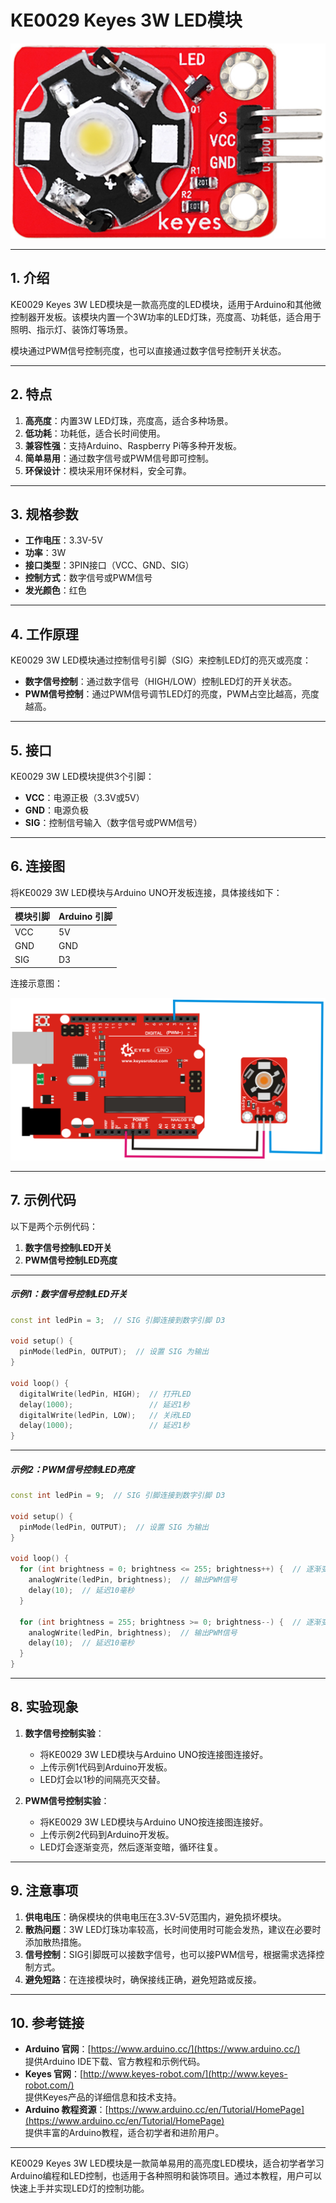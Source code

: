 # **KE0029 Keyes 3W LED模块**

![image-20250312154259734](media/image-20250312154259734.png)

---

## **1. 介绍**

KE0029 Keyes 3W LED模块是一款高亮度的LED模块，适用于Arduino和其他微控制器开发板。该模块内置一个3W功率的LED灯珠，亮度高、功耗低，适合用于照明、指示灯、装饰灯等场景。

模块通过PWM信号控制亮度，也可以直接通过数字信号控制开关状态。

---

## **2. 特点**

1. **高亮度**：内置3W LED灯珠，亮度高，适合多种场景。  
2. **低功耗**：功耗低，适合长时间使用。  
3. **兼容性强**：支持Arduino、Raspberry Pi等多种开发板。  
4. **简单易用**：通过数字信号或PWM信号即可控制。  
5. **环保设计**：模块采用环保材料，安全可靠。

---

## **3. 规格参数**

- **工作电压**：3.3V-5V  
- **功率**：3W  
- **接口类型**：3PIN接口（VCC、GND、SIG）  
- **控制方式**：数字信号或PWM信号  
- **发光颜色**：红色  

---

## **4. 工作原理**

KE0029 3W LED模块通过控制信号引脚（SIG）来控制LED灯的亮灭或亮度：  
- **数字信号控制**：通过数字信号（HIGH/LOW）控制LED灯的开关状态。  
- **PWM信号控制**：通过PWM信号调节LED灯的亮度，PWM占空比越高，亮度越高。  

---

## **5. 接口**

KE0029 3W LED模块提供3个引脚：  
- **VCC**：电源正极（3.3V或5V）  
- **GND**：电源负极  
- **SIG**：控制信号输入（数字信号或PWM信号）  

---

## **6. 连接图**

将KE0029 3W LED模块与Arduino UNO开发板连接，具体接线如下：  

| 模块引脚 | Arduino 引脚 |
| -------- | ------------ |
| VCC      | 5V           |
| GND      | GND          |
| SIG      | D3           |

连接示意图：  

![image-20250312154326360](media/image-20250312154326360.png)

---

## **7. 示例代码**

以下是两个示例代码：  
1. **数字信号控制LED开关**  
2. **PWM信号控制LED亮度**

---

##### **示例1：数字信号控制LED开关**
```cpp
const int ledPin = 3;  // SIG 引脚连接到数字引脚 D3

void setup() {
  pinMode(ledPin, OUTPUT);  // 设置 SIG 为输出
}

void loop() {
  digitalWrite(ledPin, HIGH);  // 打开LED
  delay(1000);                 // 延迟1秒
  digitalWrite(ledPin, LOW);   // 关闭LED
  delay(1000);                 // 延迟1秒
}
```

---

##### **示例2：PWM信号控制LED亮度**
```cpp
const int ledPin = 9;  // SIG 引脚连接到数字引脚 D3

void setup() {
  pinMode(ledPin, OUTPUT);  // 设置 SIG 为输出
}

void loop() {
  for (int brightness = 0; brightness <= 255; brightness++) {  // 逐渐变亮
    analogWrite(ledPin, brightness);  // 输出PWM信号
    delay(10);  // 延迟10毫秒
  }

  for (int brightness = 255; brightness >= 0; brightness--) {  // 逐渐变暗
    analogWrite(ledPin, brightness);  // 输出PWM信号
    delay(10);  // 延迟10毫秒
  }
}
```

---

## **8. 实验现象**

1. **数字信号控制实验**：  
   - 将KE0029 3W LED模块与Arduino UNO按连接图连接好。  
   - 上传示例1代码到Arduino开发板。  
   - LED灯会以1秒的间隔亮灭交替。  

2. **PWM信号控制实验**：  
   - 将KE0029 3W LED模块与Arduino UNO按连接图连接好。  
   - 上传示例2代码到Arduino开发板。  
   - LED灯会逐渐变亮，然后逐渐变暗，循环往复。  

---

## **9. 注意事项**

1. **供电电压**：确保模块的供电电压在3.3V-5V范围内，避免损坏模块。  
2. **散热问题**：3W LED灯珠功率较高，长时间使用时可能会发热，建议在必要时添加散热措施。  
3. **信号控制**：SIG引脚既可以接数字信号，也可以接PWM信号，根据需求选择控制方式。  
4. **避免短路**：在连接模块时，确保接线正确，避免短路或反接。  

---

## **10. 参考链接**

- **Arduino 官网**：[https://www.arduino.cc/](https://www.arduino.cc/)  
  提供Arduino IDE下载、官方教程和示例代码。  
- **Keyes 官网**：[http://www.keyes-robot.com/](http://www.keyes-robot.com/)  
  提供Keyes产品的详细信息和技术支持。  
- **Arduino 教程资源**：[https://www.arduino.cc/en/Tutorial/HomePage](https://www.arduino.cc/en/Tutorial/HomePage)  
  提供丰富的Arduino教程，适合初学者和进阶用户。  

---

KE0029 Keyes 3W LED模块是一款简单易用的高亮度LED模块，适合初学者学习Arduino编程和LED控制，也适用于各种照明和装饰项目。通过本教程，用户可以快速上手并实现LED灯的控制功能。

